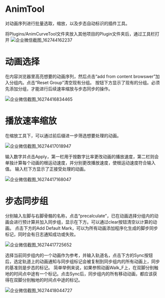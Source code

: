 # AnimTool

对动画序列进行批量选取，缩放，以及步态自动标识的插件工具。

将Plugins/AnimCurveTool文件夹放入其他项目的Plugin文件夹后，通过工具栏打开
![企业微信截图_162744162237](https://user-images.githubusercontent.com/22382526/127257711-6a94f716-2fac-44e6-aa0e-8f1ca28e0cd2.png)

# 动画选择

在内容浏览器里高亮想要的动画序列，然后点击“add from content browswer”加入分组内。点击“Reset Group”清空现有分组。
按钮下方显示了现有的分组。必须先添加分组，才能进行后续速率缩放与步态同步的操作。

![企业微信截图_16274416834465](https://user-images.githubusercontent.com/22382526/127257898-352b6864-040c-41c0-9444-0a849f7761b0.png)

# 播放速率缩放

在缩放工具下，可以通过前后缀进一步筛选想要处理的动画。

![企业微信截图_16274417018947](https://user-images.githubusercontent.com/22382526/127258059-72ba2fe0-59b4-4c8e-be1d-4e1171b9ab97.png)


输入数字并点击Apply，第一栏用于按数字比率更改动画的播放速度，第二栏则会单独计算每个动画的根运动速度，并分别更改播放速度，使根运动速度符合输入值。
输入栏下方显示了正接受处理的动画。

![企业微信截图_16274417168047](https://user-images.githubusercontent.com/22382526/127258176-107d5a2b-bcba-4da1-b90e-44f72f25d86a.png)

# 步态同步组

分别输入左脚与右脚骨骼的名称，点击“precalculate”，已在动画选择分组内的动画会进行预计算并加入同步组，显示在下方。可以通过clear按钮清空以计算的动画。
点击下方的Add Default Mark，可以为所有动画添加程序化生成的脚步同步标记，同时会有日志通知成功或失败。

![企业微信截图_16274417725652](https://user-images.githubusercontent.com/22382526/127258780-13a3d886-adb2-4f42-bb8b-0c9286d3f200.png)

选择当前同步组内的一个动画作为参考，并输入轨道名，点击下方的Sync按钮后，选定轨道上的动画通知与同步组标记会被复制到同步组内的所有动画上，同步的基准则是步态的标记。
简单举例来说，如果参照动画Walk_F上，在双脚分别触地的时间点中途有一个标记。点击Sync后，同步组内的所有移动动画，都应该获得在双脚分别触地的时间点中途的标记。

![企业微信截图_16274418044727](https://user-images.githubusercontent.com/22382526/127258940-d9dd0851-8f5d-49aa-a743-121d3b630491.png)
